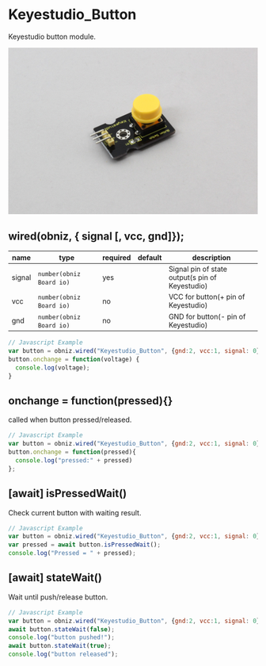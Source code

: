 # Keyestudio_Button

Keyestudio button module.

![](image.jpg)

## wired(obniz,  { signal [, vcc, gnd]});


name | type | required | default | description
--- | --- | --- | --- | ---
signal | `number(obniz Board io)` | yes |  &nbsp; | Signal pin of state output(s pin of Keyestudio)
vcc | `number(obniz Board io)` | no |  &nbsp; | VCC for button(+ pin of Keyestudio)
gnd | `number(obniz Board io)` | no |  &nbsp; | GND for button(- pin of Keyestudio)


```Javascript
// Javascript Example
var button = obniz.wired("Keyestudio_Button", {gnd:2, vcc:1, signal: 0});
button.onchange = function(voltage) {
  console.log(voltage);
}
```

## onchange = function(pressed){}
called when button pressed/released.

```Javascript
// Javascript Example
var button = obniz.wired("Keyestudio_Button", {gnd:2, vcc:1, signal: 0});
button.onchange = function(pressed){
  console.log("pressed:" + pressed)
};
```

## [await] isPressedWait()
Check current button with waiting result.
```Javascript
// Javascript Example
var button = obniz.wired("Keyestudio_Button", {gnd:2, vcc:1, signal: 0});
var pressed = await button.isPressedWait();
console.log("Pressed = " + pressed);
```


## [await] stateWait()
Wait until push/release button.
```Javascript
// Javascript Example
var button = obniz.wired("Keyestudio_Button", {gnd:2, vcc:1, signal: 0});
await button.stateWait(false); 
console.log("button pushed!");
await button.stateWait(true); 
console.log("button released");
```